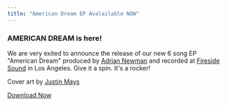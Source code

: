 ```yaml
---
title: "American Dream EP Avalailable NOW"
---
```


<div class="post">
  <h3>AMERICAN DREAM is here!</h3>
  <p>We are very exited to announce the release of our new 6 song EP "American Dream" produced by <a href="https://en.wikipedia.org/wiki/Adrian_Newman_(producer)">Adrian Newman</a> and recorded at <a href="https://www.facebook.com/Fireside-Sound-1564015083827223/">Fireside Sound</a> in Los Angeles. Give it a spin. It's a rocker!</p>
  <p>Cover art by <a href="https://www.instagram.com/maysgrafx/?hl=en">Justin Mays</a></p>
  <a href="https://itunes.apple.com/us/album/american-dream-ep/id1166355972" target="_blank">
    <img src="{{ "/assets/img/ad_cover.jpg" | prepend: site.baseurl }}" alt="" class="img-responsive">
  </a>
  <br>
  <a href="https://itunes.apple.com/us/album/american-dream-ep/id1166355972" target="_blank" class="btn btn-block btn-success">Download Now</a>
  
</div>